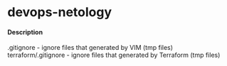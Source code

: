 # devops-netology

#### Description
.gitignore - ignore files that generated by VIM (tmp files)
terraform/.gitignore - ignore files that generated by Terraform (tmp files)

